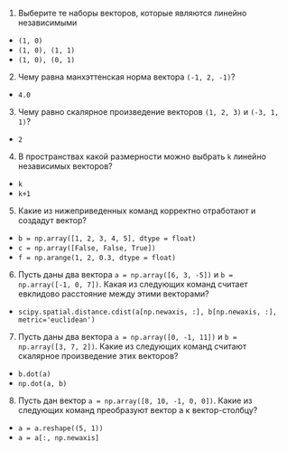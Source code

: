 1. Выберите те наборы векторов, которые являются линейно независимыми
  * ```(1, 0)```
  * ```(1, 0), (1, 1)```
  * ```(1, 0), (0, 1)```
2. Чему равна манхэттенская норма вектора ```(-1, 2, -1)```?
  * ```4.0```
3. Чему равно скалярное произведение векторов ```(1, 2, 3)``` и ```(-3, 1, 1)```?
  * ```2```
4. В пространствах какой размерности можно выбрать ```k``` линейно независимых векторов?
  * ```k```
  * ```k+1```
5. Какие из нижеприведенных команд корректно отработают и создадут вектор?
  * ```b = np.array([1, 2, 3, 4, 5], dtype = float)```
  * ```c = np.array([False, False, True])```
  * ```f = np.arange(1, 2, 0.3, dtype = float)```
6. Пусть даны два вектора ```a = np.array([6, 3, -5])``` и ```b = np.array([-1, 0, 7])```. Какая из следующих команд считает евклидово расстояние между этими векторами?
  * ```scipy.spatial.distance.cdist(a[np.newaxis, :], b[np.newaxis, :], metric='euclidean')```
7. Пусть даны два вектора ```a = np.array([0, -1, 11])``` и ```b = np.array([3, 7, 2])```. Какие из следующих команд считают скалярное произведение этих векторов?
  * ```b.dot(a)```
  * ```np.dot(a, b)```
8. Пусть дан вектор ```a = np.array([8, 10, -1, 0, 0])```. Какие из следующих команд преобразуют вектор a к вектор-столбцу?
  * ```a = a.reshape((5, 1))```
  * ```a = a[:, np.newaxis]```
